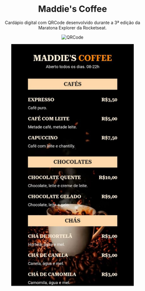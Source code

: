 <h1 align="center">Maddie's Coffee</h1>

<p align="center">
Cardápio digital com QRCode desenvolvido durante a 3ª edição da Maratona Explorer da Rocketseat.
</p>

<p align="center">
<img src="https://github.com/madalena-rocha/rocket-coffee/blob/main/assets/QRCode.png" alt="QRCode" width="200">
</p>

<p align="center">
<img src="https://github.com/madalena-rocha/maddies-coffee/blob/main/assets/maddies-coffee.jpg" alt="Projeto 'Maddie's Coffee'" width="400">
</p>
